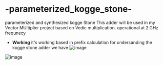 # -parameterized_kogge_stone-
parameterized and synthesized kogge Stone 
This adder will be used in my Vector MUltiplier  project based on Vedic multiplication. operational at 2.GHz frequnecy 
- **Working**
it's working based in prefix calculation
for undersanding the kogge stone adder we have 
![image](https://github.com/user-attachments/assets/76692e00-3c39-4a9c-bfab-34a8dfaa5c6e)

![image](https://github.com/user-attachments/assets/5df0732b-c8e6-4191-8b4c-c96884673e10)

